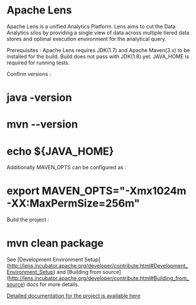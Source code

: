 Apache Lens
=====

Apache Lens is a unified Analytics Platform. Lens aims to cut the Data Analytics silos by providing a single view of data
across multiple tiered data stores and optimal execution environment for the analytical query.

Prerequisites :
Apache Lens requires JDK(1.7) and Apache Maven(3.x) to be installed for the build. Build does not pass with JDK(1.8) yet.
JAVA_HOME is required for running tests.

Confirm versions :
  # java -version
  # mvn --version
  # echo ${JAVA_HOME}

Additionally MAVEN_OPTS can be configured as :
  # export MAVEN_OPTS="-Xmx1024m -XX:MaxPermSize=256m"

Build the project :
  # mvn clean package


See [Development Environment Setup] (http://lens.incubator.apache.org/developer/contribute.html#Development_Environment_Setup)
and [Building from source] (http://lens.incubator.apache.org/developer/contribute.html#Building_from_source) docs for
more details.

[Detailed documentation for the project is available here](https://lens.incubator.apache.org)
